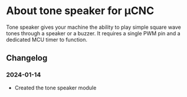 # About tone speaker for µCNC

Tone speaker gives your machine the ability to play simple square wave tones through a speaker or a buzzer.
It requires a single PWM pin and a dedicated MCU timer to function.

## Changelog

### 2024-01-14

- Created the tone speaker module

